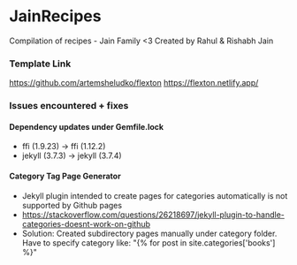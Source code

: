 # JainRecipes

Compilation of recipes - Jain Family &lt;3
Created by Rahul & Rishabh Jain

### Template Link
https://github.com/artemsheludko/flexton
https://flexton.netlify.app/

### Issues encountered + fixes

#### Dependency updates under Gemfile.lock
* ffi (1.9.23) -> ffi (1.12.2)
* jekyll (3.7.3) -> jekyll (3.7.4)

#### Category Tag Page Generator
* Jekyll plugin intended to create pages for categories automatically is not supported by Github pages
* https://stackoverflow.com/questions/26218697/jekyll-plugin-to-handle-categories-doesnt-work-on-github
* Solution: Created subdirectory pages manually under category folder. Have to specify category like: "{% for post in site.categories['books'] %}"
